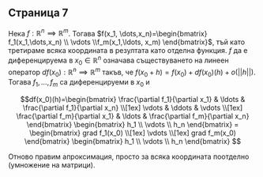## Страница 7
Нека $f:\mathbb{R}^n \implies \mathbb{R}^m$. Тогава $f(x_1, \dots,x_n)=\begin{bmatrix} f_1(x_1,\dots,x_n) \\ \vdots \\f_m(x_1,\ldots, x_m) \end{bmatrix}$, тъй като третираме всяка координата в резултата като отделна функция. $f$ да е диференцируема в $x_0 \in \mathbb{R}^n$ означава съществуването на линеен оператор $df(x_0):\mathbb{R}^n \implies \mathbb{R}^m$ такъв, че $f(x_0+h)=f(x_0)+df(x_0)(h)+o(||h||)$. Тогава $f_1, \dots, f_m$ са диференцируеми в $x_0$ и

 $$df(x_0)(h)=\begin{bmatrix}
  \frac{\partial f_1}{\partial x_1} & 
    \ldots & 
    \frac{\partial f_1}{\partial x_n} \\[1ex]
  \vdots & \ddots & \vdots \\[1ex]
  \frac{\partial f_m}{\partial x_1} & 
    \ldots & 
    \frac{\partial f_m}{\partial x_n}
\end{bmatrix}
\begin{bmatrix} h_1 \\ \vdots \\ h_n \end{bmatrix} =
\begin{bmatrix}
  grad f_1(x_0) \\[1ex]
  \vdots \\[1ex]
  grad f_m(x_0)
\end{bmatrix}
\begin{bmatrix} h_1 \\ \vdots \\ h_n \end{bmatrix}
$$

Отново правим апроксимация, просто за всяка координата поотделно (умножение на матрици).